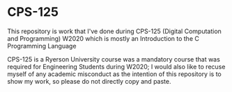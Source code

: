 # CPS-125
This repository is work that I've done during CPS-125 (Digital Computation and Programming) W2020 which is mostly an Introduction to the C Programming Language 

CPS-125 is a Ryerson University course was a mandatory course that was required for Engineering Students during W2020; I would also like to recuse myself of any academic misconduct as the intention of this repository is to show my work, so please do not directly copy and paste. 
